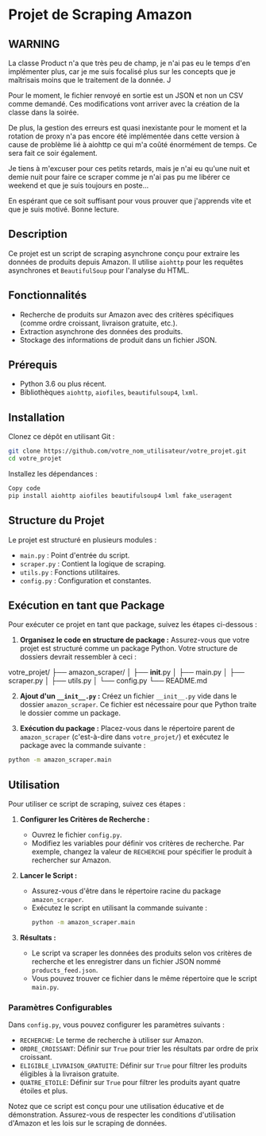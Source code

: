 # Projet de Scraping Amazon

## WARNING
La classe Product n'a que très peu de champ, je n'ai pas eu le temps d'en implémenter plus, car je me suis focalisé plus sur les concepts que je maîtrisais moins que le traitement de la donnée. J

Pour le moment, le fichier renvoyé en sortie est un JSON et non un CSV comme demandé. Ces modifications vont arriver avec la création de la classe dans la soirée.

De plus, la gestion des erreurs est quasi inexistante pour le moment et la rotation de proxy n'a pas encore été implémentée dans cette version à cause de problème lié à aiohttp ce qui m'a coûté énormément de temps. Ce sera fait ce soir également.

Je tiens à m'excuser pour ces petits retards, mais je n'ai eu qu'une nuit et demie nuit pour faire ce scraper comme je n'ai pas pu me libérer ce weekend et que je suis toujours en poste...

En espérant que ce soit suffisant pour vous prouver que j'apprends vite et que je suis motivé. Bonne lecture. 

## Description
Ce projet est un script de scraping asynchrone conçu pour extraire les données de produits depuis Amazon. Il utilise `aiohttp` pour les requêtes asynchrones et `BeautifulSoup` pour l'analyse du HTML.

## Fonctionnalités
- Recherche de produits sur Amazon avec des critères spécifiques (comme ordre croissant, livraison gratuite, etc.).
- Extraction asynchrone des données des produits.
- Stockage des informations de produit dans un fichier JSON.

## Prérequis
- Python 3.6 ou plus récent.
- Bibliothèques `aiohttp`, `aiofiles`, `beautifulsoup4`, `lxml`.

## Installation
Clonez ce dépôt en utilisant Git :
```bash
git clone https://github.com/votre_nom_utilisateur/votre_projet.git
cd votre_projet
```

Installez les dépendances :

```bash
Copy code
pip install aiohttp aiofiles beautifulsoup4 lxml fake_useragent
```

## Structure du Projet
Le projet est structuré en plusieurs modules :
- `main.py` : Point d'entrée du script.
- `scraper.py` : Contient la logique de scraping.
- `utils.py` : Fonctions utilitaires.
- `config.py` : Configuration et constantes.

## Exécution en tant que Package
Pour exécuter ce projet en tant que package, suivez les étapes ci-dessous :

1. **Organisez le code en structure de package :**
   Assurez-vous que votre projet est structuré comme un package Python. Votre structure de dossiers devrait ressembler à ceci :

votre_projet/
├── amazon_scraper/
│   ├── __init__.py
│   ├── main.py
│   ├── scraper.py
│   ├── utils.py
│   └── config.py
└── README.md

2. **Ajout d'un `__init__.py` :**
Créez un fichier `__init__.py` vide dans le dossier `amazon_scraper`. Ce fichier est nécessaire pour que Python traite le dossier comme un package.

3. **Exécution du package :**
Placez-vous dans le répertoire parent de `amazon_scraper` (c'est-à-dire dans `votre_projet/`) et exécutez le package avec la commande suivante :
```bash
python -m amazon_scraper.main
```
## Utilisation
Pour utiliser ce script de scraping, suivez ces étapes :

1. **Configurer les Critères de Recherche :**
   - Ouvrez le fichier `config.py`.
   - Modifiez les variables pour définir vos critères de recherche. Par exemple, changez la valeur de `RECHERCHE` pour spécifier le produit à rechercher sur Amazon.

2. **Lancer le Script :**
   - Assurez-vous d'être dans le répertoire racine du package `amazon_scraper`.
   - Exécutez le script en utilisant la commande suivante :
     ```bash
     python -m amazon_scraper.main
     ```

3. **Résultats :**
   - Le script va scraper les données des produits selon vos critères de recherche et les enregistrer dans un fichier JSON nommé `products_feed.json`.
   - Vous pouvez trouver ce fichier dans le même répertoire que le script `main.py`.

### Paramètres Configurables
Dans `config.py`, vous pouvez configurer les paramètres suivants :
- `RECHERCHE`: Le terme de recherche à utiliser sur Amazon.
- `ORDRE_CROISSANT`: Définir sur `True` pour trier les résultats par ordre de prix croissant.
- `ELIGIBLE_LIVRAISON_GRATUITE`: Définir sur `True` pour filtrer les produits éligibles à la livraison gratuite.
- `QUATRE_ETOILE`: Définir sur `True` pour filtrer les produits ayant quatre étoiles et plus.

Notez que ce script est conçu pour une utilisation éducative et de démonstration. Assurez-vous de respecter les conditions d'utilisation d'Amazon et les lois sur le scraping de données.
